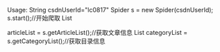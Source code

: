 Usage:
String csdnUserId="lc0817"
Spider s = new Spider(csdnUserId);
s.start();//开始爬取
List<Article> articleList = s.getArticleList();//获取文章信息
List<Category> categoryList = s.getCategoryList();//获取目录信息
